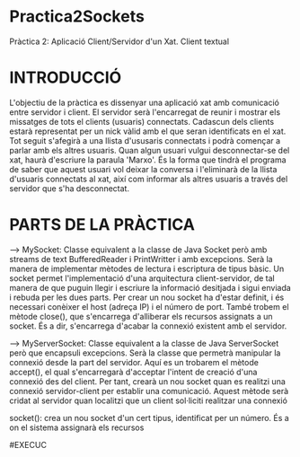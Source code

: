 # Practica2Sockets
Pràctica 2: Aplicació Client/Servidor d'un Xat. Client textual

# INTRODUCCIÓ
L'objectiu de la pràctica es dissenyar una aplicació xat amb comunicació entre servidor i client.
El servidor serà l'encarregat de reunir i mostrar els missatges de tots el clients (usuaris) connectats.
Cadascun dels clients estarà representat per un nick vàlid amb el que seran identificats en el xat. Tot seguit s'afegirà a una llista d'ususaris connectats i podrà començar a parlar amb els altres usuaris.
Quan algun usuari vulgui desconnectar-se del xat, haurà d'escriure la paraula 'Marxo'. És la forma que tindrà el programa de saber que aquest usuari vol deixar la conversa i l'eliminarà de la llista d'usuaris connectats al xat, així com informar als altres usuaris a través del servidor que s'ha desconnectat.

# PARTS DE LA PRÀCTICA
--> MySocket: Classe equivalent a la classe de Java Socket però amb streams de text BufferedReader i     PrintWritter i amb excepcions. Serà la manera de implementar mètodes de lectura i escriptura         de tipus    bàsic. Un socket permet l'implementació d'una arquitectura client-servidor, de tal       manera de que puguin llegir i escriure la informació desitjada i sigui enviada i rebuda per les       dues parts. Per crear un nou socket ha d'estar definit, i és necessari conèixer el host (adreça       IP) i el número de port. 
    També trobem el mètode close(), que s'encarrega d'alliberar els recursos assignats a un socket.       És a dir, s'encarrega d'acabar la connexió existent amb el servidor.

--> MyServerSocket: Classe equivalent a la classe de Java ServerSocket però que encapsuli excepcions.     Serà la classe que permetrà manipular la connexió desde la part del servidor. Aquí es un            trobarem el mètode accept(), el qual s'encarregarà d'acceptar l'intent de creació d'una connexió      des del client. Per tant, crearà un nou socket quan es realitzi una connexió servidor-client per      establir una comunicació. Aquest mètode serà cridat al servidor quan localitzi que un client          sol·liciti realitzar una connexió


socket(): crea un nou socket d'un cert tipus, identificat per un número. És a on el sistema assignarà els recursos


#EXECUC
